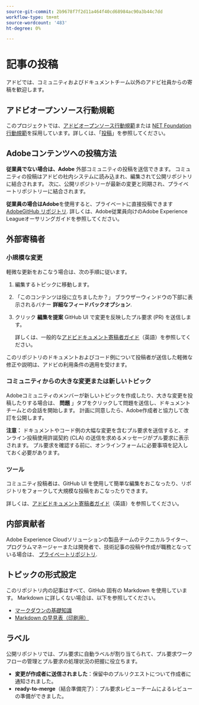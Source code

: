 ```yaml
---
source-git-commit: 2b9678f7f2d11a464f40cd68984ac90a3b44c7dd
workflow-type: tm+mt
source-wordcount: '483'
ht-degree: 0%

---
```

# 記事の投稿

アドビでは、コミュニティおよびドキュメントチーム以外のアドビ社員からの寄稿を歓迎します。

## アドビオープンソース行動規範

このプロジェクトでは、[アドビオープンソース行動規範](code-of-conduct.md)または [NET Foundation 行動規範](https://dotnetfoundation.org/code-of-conduct)を採用しています。詳しくは、「[投稿](contributing.md)」を参照してください。

## Adobeコンテンツへの投稿方法

**従業員でない場合は、Adobe** 外部コミュニティの投稿を送信できます。 コミュニティの投稿はアドビの社内システムに読み込まれ、編集されて公開リポジトリに結合されます。 次に、公開リポジトリーが最新の変更と同期され、プライベートリポジトリーに結合されます。

**従業員の場合はAdobe**&#x200B;を使用すると、プライベートに直接投稿できます [AdobeGitHub リポジトリ](https://git.corp.adobe.com/AdobeDocs/). 詳しくは、Adobe従業員向けのAdobe Experience Leagueオーサリングガイドを参照してください。

## 外部寄稿者

### 小規模な変更

軽微な更新をおこなう場合は、次の手順に従います。

1. 編集するトピックに移動します。
1. 「このコンテンツは役に立ちましたか？」 ブラウザーウィンドウの下部に表示されるバナー **詳細なフィードバックオプション**.
1. クリック **編集を提案** GitHub UI で変更を反映したプル要求 (PR) を送信します。

   詳しくは、一般的な[アドビドキュメント寄稿者ガイド](https://experienceleague.adobe.com/docs/contributor/contributor-guide/introduction.html?lang=ja)（英語）を参照してください。

このリポジトリのドキュメントおよびコード例について投稿者が送信した軽微な修正や説明は、アドビの利用条件の適用を受けます。

### コミュニティからの大きな変更または新しいトピック

Adobeコミュニティのメンバーが新しいトピックを作成したり、大きな変更を投稿したりする場合は、 **問題** 」タブをクリックして問題を送信し、ドキュメントチームとの会話を開始します。 計画に同意したら、Adobe作成者と協力して改訂を公開します。

**注意：** ドキュメントやコード例の大幅な変更を含むプル要求を送信すると、オンライン投稿使用許諾契約 (CLA) の送信を求めるメッセージがプル要求に表示されます。 プル要求を確認する前に、オンラインフォームに必要事項を記入しておく必要があります。

### ツール

コミュニティ投稿者は、GitHub UI を使用して簡単な編集をおこなったり、リポジトリをフォークして大規模な投稿をおこなったりできます。

詳しくは、[アドビドキュメント寄稿者ガイド](https://experienceleague.adobe.com/docs/contributor/contributor-guide/introduction.html)（英語）を参照してください。

## 内部貢献者

Adobe Experience Cloudソリューションの製品チームのテクニカルライター、プログラムマネージャーまたは開発者で、技術記事の投稿や作成が職務となっている場合は、 [プライベートリポジトリ](https://git.corp.adobe.com/AdobeDocs).

## トピックの形式設定

このリポジトリ内の記事はすべて、GitHub 固有の Markdown を使用しています。 Markdown に詳しくない場合は、以下を参照してください。

* [マークダウンの基礎知識](https://docs.github.com/ja/get-started/writing-on-github/getting-started-with-writing-and-formatting-on-github)
* [Markdown の早見表（印刷用）](https://guides.github.com/pdfs/markdown-cheatsheet-online.pdf)

## ラベル

公開リポジトリでは、プル要求に自動ラベルが割り当てられて、プル要求ワークフローの管理とプル要求の処理状況の把握に役立ちます。

* **変更が作成者に送信されました**：保留中のプルリクエストについて作成者に通知されました。
* **ready-to-merge**（結合準備完了）：プル要求レビューチームによるレビューの準備ができました。
